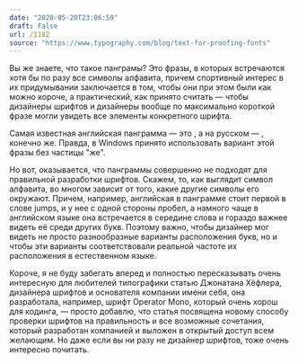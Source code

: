 ```yaml
---
date: "2020-05-20T23:06:59"
draft: False
url: /1182
source: "https://www.typography.com/blog/text-for-proofing-fonts"
---
```


Вы же знаете, что такое панграмы? Это фразы, в которых встречаются хотя бы по разу все символы алфавита, причем спортивный интерес в их придумывании заключается в том, чтобы они при этом были как можно короче, а практический, как принято считать — чтобы дизайнеры шрифтов и дизайнеры вообще по максимально короткой фразе могли увидеть все элементы конкретного шрифта. 

Самая известная английская панграмма — это , а на русском —  , конечно же. Правда, в Windows принято использовать вариант этой фразы без частицы "же".

Но вот, оказывается, что панграммы совершенно не подходят для правильной разработки шрифтов. Скажем, то, как выглядит символ алфавита, во многом зависит от того, какие другие символы его окружают. Причем, например, английская  в панграмме стоит первой в слове jumps, и у нее с одной стороны пробел, а намного чаще в английском языке она встречается в середине слова и гораздо важнее видеть её среди других букв. Поэтому важно, чтобы дизайнер мог видеть не просто разнообразные варианты расположения букв, но и чтобы эти варианты соответствовали реальной частоте их расположения в естественном языке.

Короче, я не буду забегать вперед и полностью пересказывать очень интересную для любителей типографики статью Джонатана Хёфлера, дизайнера шрифтов и основателя компании имени себя, она разработала, например, шрифт Operator Mono, который очень хорош для кодинга, — просто добавлю, что статья посвящена новому способу проверки шрифтов на правильность и все возможные сочетания, который разработан компанией и выложен в открытый доступ всем желающим. Но даже если вы ни разу не дизайнер шрифтов, тоже очень интересно почитать.

